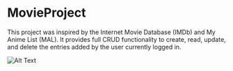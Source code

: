 # MovieProject

This project was inspired by the Internet Movie Database (IMDb) and My Anime List (MAL). It provides full CRUD functionality to create, read, update, and delete the entries added by the user currently logged in.

![Alt Text](https://im2.ezgif.com/tmp/ezgif-2-e22068c7a5b5.gif)
